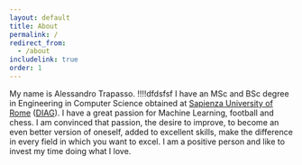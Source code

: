 ```yaml
---
layout: default 
title: About
permalink: /
redirect_from:
  - /about
includelink: true
order: 1
---
```


My name is Alessandro Trapasso. !!!!dfdsfsf
I have an MSc and BSc degree in Engineering in Computer Science obtained at [Sapienza University of Rome](https://www.uniroma1.it/en/pagina-strutturale/home) ([DIAG](https://www.dis.uniroma1.it/en)).
I have a great passion for Machine Learning, football and chess.
I am convinced that passion, the desire to improve, to become an even better version of oneself,
added to excellent skills, make the difference in every field in which you want to excel.
I am a positive person and like to invest my time doing what I love.

